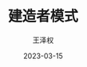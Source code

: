 ---
title: 建造者模式
# icon: fe:prototype
# cover: /assets/image/front-end.png
author: 王泽权
date: 2023-03-15
sticky: true
star: true
copyright: 王泽权
---